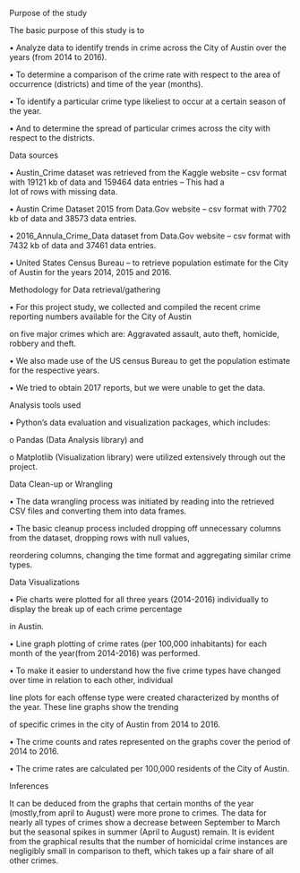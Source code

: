 Purpose of the study

 The basic purpose of this study is to 

  •	Analyze data to identify trends in crime across the City of Austin over the years (from 2014 to 2016).
  
  •	To determine a comparison of the crime rate with respect to the area of occurrence (districts) and time of the year (months).
  
  •	To identify a particular crime type likeliest to occur at a certain season of the year.
  
  •	And to determine the spread of particular crimes across the city with respect to the districts. 

Data sources

  •	Austin_Crime dataset was retrieved from the Kaggle website – csv format with 19121 kb of data and 159464 data entries – This had a      
  lot of rows with missing data.
  
  •	Austin Crime Dataset 2015 from Data.Gov website – csv format with 7702 kb of data and 38573 data entries.
  
  •	2016_Annula_Crime_Data dataset from Data.Gov website – csv format with 7432 kb of data and 37461 data entries.
  
  •	United States Census Bureau – to retrieve population estimate for the City of Austin for the years 2014, 2015 and 2016.

Methodology for Data retrieval/gathering

  •	For this project study, we collected and compiled the recent crime reporting numbers available for the City of Austin 
  
  on five major crimes which are: Aggravated assault, auto theft, homicide, robbery and theft.
  
  •	We also made use of the US census Bureau to get the population estimate for the respective years.
  
  •	We tried to obtain 2017 reports, but we were unable to get the data. 

Analysis tools used

  •	Python’s data evaluation and visualization packages, which includes:

  o	Pandas (Data Analysis library) and 
  
  o	Matplotlib (Visualization library) were utilized extensively through out the project.

Data Clean-up or Wrangling

  •	 The data wrangling process was initiated by reading into the retrieved CSV files and converting them into data frames.
  
  •	The basic cleanup process included dropping off unnecessary columns from the dataset, dropping rows with null values, 
  
  reordering columns, changing the time format and aggregating similar crime types.

Data Visualizations

  •	Pie charts were plotted for all three years (2014-2016) individually to display the break up of each crime percentage 
  
  in Austin.
  
  •	Line graph plotting of crime rates (per 100,000 inhabitants) for each month of the year(from 2014-2016) was performed. 
  
  •	To make it easier to understand how the five crime types have changed over time in relation to each other, individual 
  
  line plots for each offense type were created characterized by months of the year. These line graphs show the trending 
  
  of specific crimes in the city of Austin from 2014 to 2016. 
  
  •	The crime counts and rates represented on the graphs cover the period of 2014 to 2016.
  
  •	The crime rates are calculated per 100,000 residents of the City of Austin.

Inferences

 It can be deduced from the graphs that certain months of the year (mostly,from april to August) were more prone to crimes. The data for nearly all types of crimes show a decrease between September to March but the seasonal spikes in summer (April to August) remain. It is evident from the graphical results that the number of homicidal crime instances are negligibly small in comparison to theft, which takes up a fair share of all other crimes.



